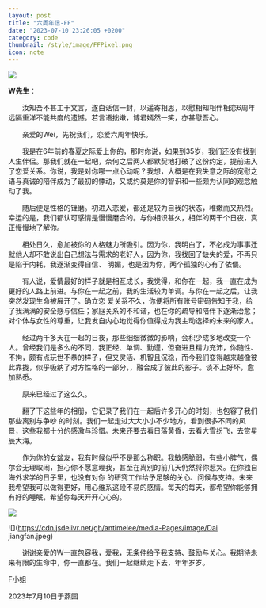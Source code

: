 ```yaml
---
layout: post
title: "六周年信-FF"
date: "2023-07-10 23:26:05 +0200"
category: code
thumbnail: /style/image/FFPixel.png
icon: note
---
```


![](https://cdn.jsdelivr.net/gh/antimelee/media-Pages/image/FFWW1.jpg)

**W先生**：


&emsp;&emsp;汝知吾不甚工于文言，遂白话信一封，以遥寄相思，以慰相知相伴相恋6周年远隔重洋不能共度的遗憾。若言语拙嫩，博君嫣然一笑，亦甚慰吾心。

&emsp;&emsp;亲爱的Wei，先祝我们，恋爱六周年快乐。

&emsp;&emsp;我是在6年前的春夏之际爱上你的，那时你说，如果到35岁，我们还没有找到人生伴侣。那我们就在一起吧，奈何之后两人都默契地打破了这份约定，提前进入了恋爱关系。你说，我是对你哪一点心动呢？我想，大概是在我失意之际的宽慰之语与真诚的陪伴成为了最初的悸动，又或约莫是你的智识和一些颇为认同的观念触动了我。

&emsp;&emsp;随后便是性格的锉磨。初进入恋爰，都还是较为自我的状态，稚嫩而又热烈。幸运的是，我们都认可感情是慢慢磨合的。与你相识甚久，相伴的两干个日夜，真正慢慢地了解你。

&emsp;&emsp;相处日久，愈加被你的人格魅力所吸引。因为你，我明白了，不必成为事事迁就他人却不敢说出自己想法与需求的老好人，因为你，我找回了缺失的爱，不再只是陷于内耗，我逐渐变得自信、 明媚，也是因为你，两个孤独的心有了依偎。

&emsp;&emsp;有人说，爱情最好的样子就是相互成长，我觉得，和你在一起，我一直在成为更好的人路上前进。与你在一起之前，我的生活较为单调。与你在一起之后，让我突然发现生命被展开了。确立恋 爱关系不久，你便将所有账号密码告知于我，给了我满满的安全感与信任；家庭关系的不和谐，也在你的疏导和陪伴下逐渐治愈；对个体与女性的尊重，让我发自内心地觉得你值得成为我主动选择的未来的家人。

&emsp;&emsp;经过两千多天在一起的日夜，那些细细微微的影响，会积少成多地改变一个人。曾经我们是多么的不同，我正经、单调、勤谨，但奋进且精力充沛，你随性、不拘，颇有点玩世不恭的样子，但又灵活、机智且沉稳，而今我们变得越来越像彼此靠拢，似乎吸纳了对方性格的一部分，，融合成了彼此的影子。谈不上好坏，愈加熟悉。

&emsp;&emsp;原来已经过了这么久。 

&emsp;&emsp;翻了下这些年的相册，它记录了我们在一起后许多开心的时刻，也包容了我们那些离别与争吵 的时刻。我们一起走过大大小小不少地方，看到很多不同的风景，这些我都十分的感激与珍惜。未来还要去看日落黄昏，去看大雪纷飞，去赏星辰大海。 

&emsp;&emsp;作为你的女盆友，我有时候似乎不是那么称职。我敏感脆弱，有些小脾气，偶尔会无理取闹，担心你不愿意理我，甚至在离别的前几天仍然将你惹哭。在你独自海外求学的日子里，也没有对你 的研究工作给予足够的关心、问候与支持。未来我希望我可以做得更好，用心维系这段不易的感情。每天的每天，都希望你能够拥有好的睡眠，希望你每天开开心心的。 

![](https://cdn.jsdelivr.net/gh/antimelee/media-Pages/image/FF1.jpg)

![](https://cdn.jsdelivr.net/gh/antimelee/media-Pages/image/Dai jiangfan.jpeg)

&emsp;&emsp;谢谢亲爱的W一直包容我，爱我，无条件给予我支持、鼓励与关心。我期待未来有限的生命中，你一直都在。我们一起继续走下去，年年岁岁。

F小姐

2023年7月10日于燕园

